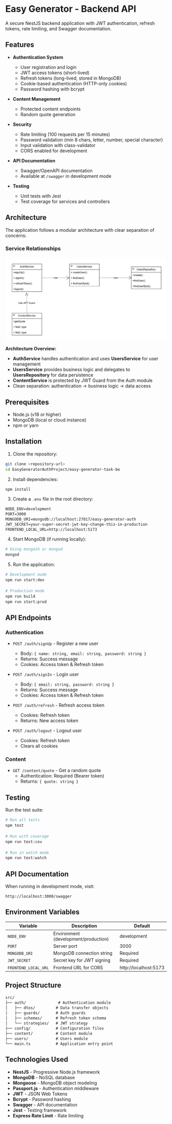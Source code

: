 # Easy Generator - Backend API

A secure NestJS backend application with JWT authentication, refresh tokens, rate limiting, and Swagger documentation.

## Features

- **Authentication System**
  - User registration and login
  - JWT access tokens (short-lived)
  - Refresh tokens (long-lived, stored in MongoDB)
  - Cookie-based authentication (HTTP-only cookies)
  - Password hashing with bcrypt
  
- **Content Management**
  - Protected content endpoints
  - Random quote generation
  
- **Security**
  - Rate limiting (100 requests per 15 minutes)
  - Password validation (min 8 chars, letter, number, special character)
  - Input validation with class-validator
  - CORS enabled for development
  
- **API Documentation**
  - Swagger/OpenAPI documentation
  - Available at `/swagger` in development mode
  
- **Testing**
  - Unit tests with Jest
  - Test coverage for services and controllers

## Architecture

The application follows a modular architecture with clear separation of concerns:

### Service Relationships

![Backend Architecture](docs/UML.png)

**Architecture Overview:**
- **AuthService** handles authentication and uses **UsersService** for user management
- **UsersService** provides business logic and delegates to **UsersRepository** for data persistence
- **ContentService** is protected by JWT Guard from the Auth module
- Clean separation: authentication → business logic → data access

## Prerequisites

- Node.js (v18 or higher)
- MongoDB (local or cloud instance)
- npm or yarn

## Installation

1. Clone the repository:
```bash
git clone <repository-url>
cd EasyGeneratorAuthProject/easy-generator-task-be
```

2. Install dependencies:
```bash
npm install
```

3. Create a `.env` file in the root directory:
```env
NODE_ENV=development
PORT=3000
MONGODB_URI=mongodb://localhost:27017/easy-generator-auth
JWT_SECRET=your-super-secret-jwt-key-change-this-in-production
FRONTEND_LOCAL_URL=http://localhost:5173
```

4. Start MongoDB (if running locally):
```bash
# Using mongosh or mongod
mongod
```

5. Run the application:
```bash
# Development mode
npm run start:dev

# Production mode
npm run build
npm run start:prod
```

## API Endpoints

### Authentication

- `POST /auth/signUp` - Register a new user
  - Body: `{ name: string, email: string, password: string }`
  - Returns: Success message
  - Cookies: Access token & Refresh token

- `POST /auth/signIn` - Login user
  - Body: `{ email: string, password: string }`
  - Returns: Success message
  - Cookies: Access token & Refresh token

- `POST /auth/refresh` - Refresh access token
  - Cookies: Refresh token
  - Returns: New access token

- `POST /auth/logout` - Logout user
  - Cookies: Refresh token
  - Clears all cookies

### Content

- `GET /content/quote` - Get a random quote
  - Authentication: Required (Bearer token)
  - Returns: `{ quote: string }`

## Testing

Run the test suite:
```bash
# Run all tests
npm test

# Run with coverage
npm run test:cov

# Run in watch mode
npm run test:watch
```

## API Documentation

When running in development mode, visit:
```
http://localhost:3000/swagger
```

## Environment Variables

| Variable | Description | Default |
|----------|-------------|---------|
| `NODE_ENV` | Environment (development/production) | development |
| `PORT` | Server port | 3000 |
| `MONGODB_URI` | MongoDB connection string | Required |
| `JWT_SECRET` | Secret key for JWT signing | Required |
| `FRONTEND_LOCAL_URL` | Frontend URL for CORS | http://localhost:5173 |

## Project Structure

```
src/
├── auth/              # Authentication module
│   ├── dtos/         # Data transfer objects
│   ├── guards/       # Auth guards
│   ├── schemas/      # Refresh token schema
│   └── strategies/   # JWT strategy
├── config/           # Configuration files
├── content/          # Content module
├── users/            # Users module
└── main.ts           # Application entry point
```

## Technologies Used

- **NestJS** - Progressive Node.js framework
- **MongoDB** - NoSQL database
- **Mongoose** - MongoDB object modeling
- **Passport.js** - Authentication middleware
- **JWT** - JSON Web Tokens
- **Bcrypt** - Password hashing
- **Swagger** - API documentation
- **Jest** - Testing framework
- **Express Rate Limit** - Rate limiting

